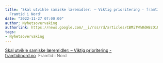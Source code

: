 ```yaml
---
title: 'Skal utvikle samiske læremidler: – Viktig prioritering - framtidinord.no -
  Framtid i Nord'
date: "2022-11-27 07:00:00"
author: Nyhetsovervaking
authorlink: https://news.google.com/__i/rss/rd/articles/CBMiTWh0dHBzOi8vd3d3LmZyYW10aWRpbm9yZC5uby9ueWhldGVyL2kvbDNLTVg5L3NrYWwtdXR2aWtsZS1zYW1pc2tlLWxhZXJlbWlkbGVy0gEA?oc=5
tags:
- Nyhetsovervaking
---
```

<a href="https://news.google.com/__i/rss/rd/articles/CBMiTWh0dHBzOi8vd3d3LmZyYW10aWRpbm9yZC5uby9ueWhldGVyL2kvbDNLTVg5L3NrYWwtdXR2aWtsZS1zYW1pc2tlLWxhZXJlbWlkbGVy0gEA?oc=5" target="_blank">Skal utvikle samiske læremidler: – Viktig prioritering - framtidinord.no</a>&nbsp;&nbsp;<font color="#6f6f6f">Framtid i Nord</font>